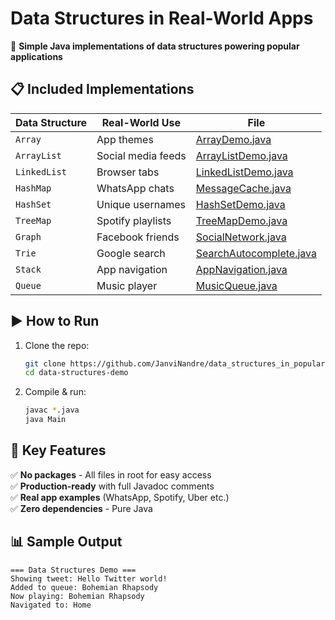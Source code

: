 # Data Structures in Real-World Apps

🚀 **Simple Java implementations of data structures powering popular applications**

## 📋 Included Implementations

| Data Structure  | Real-World Use | File |
|----------------|---------------|------|
| `Array` | App themes | [ArrayDemo.java](./ArrayDemo.java) |
| `ArrayList` | Social media feeds | [ArrayListDemo.java](./ArrayListDemo.java) |
| `LinkedList` | Browser tabs | [LinkedListDemo.java](./LinkedListDemo.java) |
| `HashMap` | WhatsApp chats | [MessageCache.java](./MessageCache.java) |
| `HashSet` | Unique usernames | [HashSetDemo.java](./HashSetDemo.java) |
| `TreeMap` | Spotify playlists | [TreeMapDemo.java](./TreeMapDemo.java) |
| `Graph` | Facebook friends | [SocialNetwork.java](./SocialNetwork.java) |
| `Trie` | Google search | [SearchAutocomplete.java](./SearchAutocomplete.java) |
| `Stack` | App navigation | [AppNavigation.java](./AppNavigation.java) |
| `Queue` | Music player | [MusicQueue.java](./MusicQueue.java) |

## ▶️ How to Run

1. Clone the repo:
   ```bash
   git clone https://github.com/JanviNandre/data_structures_in_popular_apps/edit/main/README.md
   cd data-structures-demo
   ```

2. Compile & run:
   ```bash
   javac *.java
   java Main
   ```

## 🎯 Key Features

✅ **No packages** - All files in root for easy access  
✅ **Production-ready** with full Javadoc comments  
✅ **Real app examples** (WhatsApp, Spotify, Uber etc.)  
✅ **Zero dependencies** - Pure Java  

## 📊 Sample Output

```plaintext
=== Data Structures Demo ===
Showing tweet: Hello Twitter world!
Added to queue: Bohemian Rhapsody
Now playing: Bohemian Rhapsody
Navigated to: Home
```
